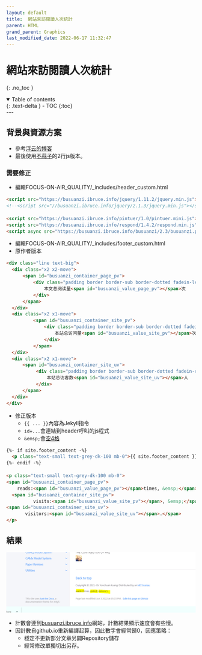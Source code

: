 ```yaml
---
layout: default
title:  網站來訪閱讀人次統計
parent: HTML
grand_parent: Graphics
last_modified_date: 2022-06-17 11:32:47
---
```


# 網站來訪閱讀人次統計

{: .no_toc }

<details open markdown="block">
  <summary>
    Table of contents
  </summary>
  {: .text-delta }
- TOC
{:toc}
</details>
---

## 背景與資源方案

- 參考[浮云的博客](https://last2win.com/2020/01/19/GitHub-jekyll-view-counter/)
- 最後使用[不蒜子](https://cloud.tencent.com/developer/article/1669144)的2行js版本。

### 需要修正
- 編輯FOCUS-ON-AIR_QUALITY/_includes/header_custom.html

```html
<script src="https://busuanzi.ibruce.info/jquery/1.11.2/jquery.min.js"></script>
<!--<script src="//busuanzi.ibruce.info/jquery/2.1.3/jquery.min.js"></script>-->

<script src="https://busuanzi.ibruce.info/pintuer/1.0/pintuer.mini.js"></script>
<script src="https://busuanzi.ibruce.info/respond/1.4.2/respond.min.js"></script>
<script async src="https://busuanzi.ibruce.info/busuanzi/2.3/busuanzi.pure.mini.js"></script>

```
- 編輯FOCUS-ON-AIR_QUALITY/_includes/footer_custom.html
- 原作者版本

```html
<div class="line text-big">
  <div class="x2 x2-move">
      <span id="busuanzi_container_page_pv">
          <div class="padding border border-sub border-dotted fadein-left">
              本文总阅读量<span id="busuanzi_value_page_pv"></span>次
          </div>
      </span>
  </div>
  <div class="x2 x1-move">
          <span id="busuanzi_container_site_pv">
              <div class="padding border border-sub border-dotted fadein-bottom">
                  本站总访问量<span id="busuanzi_value_site_pv"></span>次
              </div>
          </span>
  </div>
  <div class="x2 x1-move">
      <span id="busuanzi_container_site_uv">
           <div class="padding border border-sub border-dotted fadein-right">
               本站总访客数<span id="busuanzi_value_site_uv"></span>人
           </div>
      </span>
  </div>
</div>
```
- 修正版本
  - `{{ ... }}`內容為Jekyll指令
  - `id=...`會連結到header呼叫的js程式
  - `&emsp;`會[空4格](https://www.geeksforgeeks.org/how-to-insert-spaces-tabs-in-text-using-html-css/)
```html
{%- if site.footer_content -%}
  <p class="text-small text-grey-dk-100 mb-0">{{ site.footer_content }}</p>
{%- endif -%}

<p class="text-small text-grey-dk-100 mb-0">
<span id="busuanzi_container_page_pv">
    reads:<span id="busuanzi_value_page_pv"></span>times, &emsp;</span>
  <span id="busuanzi_container_site_pv">
          visits:<span id="busuanzi_value_site_pv"></span>, &emsp;</span>
<span id="busuanzi_container_site_uv">
       visitors:<span id="busuanzi_value_site_uv"></span>.</span>
</p>
```
## 結果

![ReadVisitCount](https://github.com/sinotec2/Focus-on-Air-Quality/raw/main/assets/images/ReadVisitCount.PNG)

- 計數會連到[busuanzi.ibruce.info]()網站，計數結果顯示速度會有些慢。
- 因計數自github.io重新編譯起算，因此數字會經常歸0，因應策略：
  - 穩定不更新部分文章另闢Repository儲存
  - 經常修改單獨切出另存。
